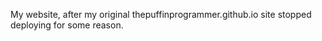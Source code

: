 My website, after my original thepuffinprogrammer.github.io site stopped deploying for some reason.


